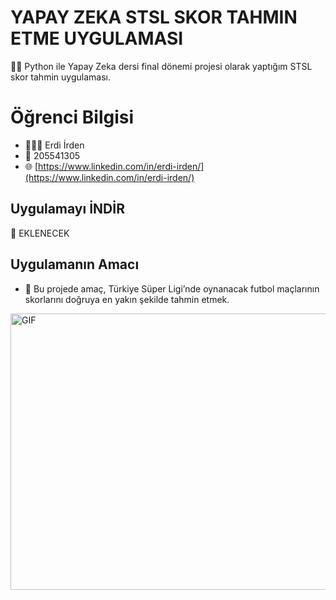 # YAPAY ZEKA STSL SKOR TAHMIN ETME UYGULAMASI
👨‍💻 Python ile Yapay Zeka dersi final dönemi projesi olarak yaptığım STSL skor tahmin uygulaması.

# Öğrenci Bilgisi
- 👨🏻‍💼 Erdi İrden
- 🔢 205541305
- 🌐 [https://www.linkedin.com/in/erdi-irden/](https://www.linkedin.com/in/erdi-irden/)

## Uygulamayı İNDİR
🧩 EKLENECEK

## Uygulamanın Amacı
- 🤔 Bu projede amaç, Türkiye Süper Ligi’nde oynanacak futbol maçlarının skorlarını doğruya en yakın şekilde tahmin etmek.

<img align="center" alt="GIF" src="https://i.hizliresim.com/1mqrwnw.png" width="637" height="442" />

